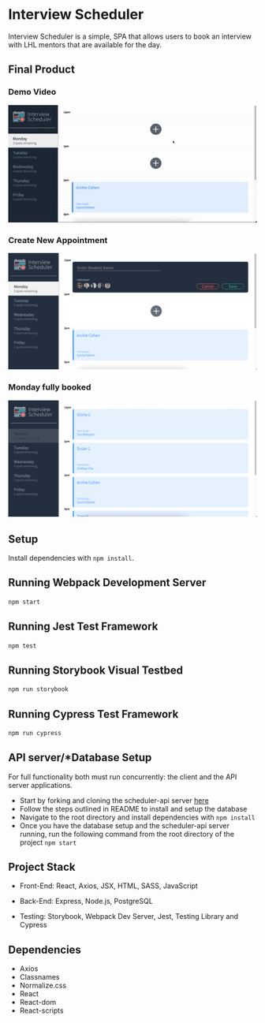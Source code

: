 # Interview Scheduler

Interview Scheduler is a simple, SPA that allows users to book an interview with LHL mentors that are available for the day.

## Final Product

### Demo Video

!["demo video"](./docs/scheduler.gif)

### Create New Appointment

!["create new appointment"](./docs/create_appointment.png)

### Monday fully booked

!["monday full"](./docs/no_spots_left.png)

## Setup

Install dependencies with `npm install`.

## Running Webpack Development Server

```sh
npm start
```

## Running Jest Test Framework

```sh
npm test
```

## Running Storybook Visual Testbed

```sh
npm run storybook
```

## Running Cypress Test Framework

```sh
npm run cypress
```

## API server/\*Database Setup

For full functionality both must run concurrently: the client and the API server applications.

- Start by forking and cloning the scheduler-api server [here](https://github.com/lighthouse-labs/scheduler-api)
- Follow the steps outlined in README to install and setup the database
- Navigate to the root directory and install dependencies with `npm install`
- Once you have the database setup and the scheduler-api server running, run the following command from the root directory of the project `npm start`

## Project Stack

- Front-End: React, Axios, JSX, HTML, SASS, JavaScript

- Back-End: Express, Node.js, PostgreSQL

- Testing: Storybook, Webpack Dev Server, Jest, Testing Library and Cypress

## Dependencies

- Axios
- Classnames
- Normalize.css
- React
- React-dom
- React-scripts
